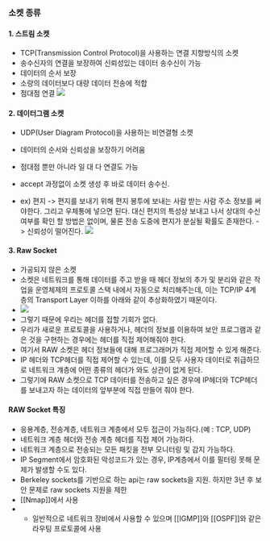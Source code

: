 
### 소켓 종류

#### 1. 스트림 소켓
- TCP(Transmission Control Protocol)을 사용하는 연결 지향방식의 소켓
- 송수신자의 연결을 보장하여 신뢰성있는 데이터 송수신이 가능
- 데이터의 순서 보장
- 소량의 데이터보다 대량 데이터 전송에 적합
- 점대점 연결
![](https://velog.velcdn.com/images/newdana01/post/2999a10d-fe3a-4cd4-bf5f-90c2f777a2e9/image.png)
#### 2. 데이터그램 소켓

- UDP(User Diagram Protocol)을 사용하는 비연결형 소켓

- 데이터의 순서와 신뢰성을 보장하기 어려움

- 점대점 뿐만 아니라 일 대 다 연결도 가능

- accept 과정없이 소켓 생성 후 바로 데이터 송수신.

- ex) 편지 -> 편지를 보내기 위해 편지 봉투에 보내는 사람 받는 사람 주소 정보를 써야한다. 그리고 우체통에 넣으면 된다. 대신 편지의 특성상 보내고 나서 상대의 수신 여부를 확인 할 방법은 없이며, 물론 전송 도중에 편지가 분실될 확률도 존재한다. -> 신뢰성이 떨어진다.
![](https://velog.velcdn.com/images/newdana01/post/6d60e795-cd8d-4823-a6a0-bca9deb50cbf/image.png)
#### 3. Raw Socket

- 가공되지 않은 소켓
- 소켓은 네트워크를 통해 데이터를 주고 받을 때 헤더 정보의 추가 및 분리와 같은 작업을 운영체제의 프로토콜 스택 내에서 자동으로 처리해주는데, 이는 TCP/IP 4계층의 Transport Layer 이하를 아래와 같이 추상화하였기 때문이다.
- ![](https://t1.daumcdn.net/cfile/tistory/9989AB335A01CB0718)
- 그렇기 때문에 우리는 헤더를 접할 기회가 없다.
- 우리가 새로운 프로토콜을 사용하거나, 헤더의 정보를 이용하여 보안 프로그램과 같은 것을 구현하는 경우에는 헤더를 직접 제어해줘야 한다.
- 여기서 RAW 소켓은 헤더 정보들에 대해 프로그래머가 직접 제어할 수 있게 해준다.
- IP 헤더와 TCP헤더를 직접 제어할 수 있는데, 이를 모두 사용자 데이터로 취급하므로 네트워크 걔층에 어떤 종류의 헤더가 와도 상관이 없게 된다.
- 그렇기에 RAW 소켓으로 TCP 데이터를 전송하고 싶은 경우에 IP헤더와 TCP헤더를 보내고자 하는 데이터의 앞부분에 직접 만들어 줘야 한다.

#### RAW Socket 특징

- 응용계층, 전송계층, 네트워크 계층에서 모두 접근이 가능하다.(예 : TCP, UDP)
- 네트워크 계층 헤더와 전송 계층 헤더를 직접 제어 가능하다.
- 네트워크 계층으로 전송되는 모든 패킷을 전부 모니터링 및 감지 가능하다.
- IP Segment에서 암호화된 악성코드가 있는 경우, IP계층에서 이를 필터링 못해 문제가 발생할 수도 있다.
- Berkeley sockets를 기반으로 하는 api는 raw sockets을 지원. 하지만 3년 후 보안 문제로 raw sockets 지원을 제한
- [[Nmap]]에서 사용
- - 일반적으로 네트워크 장비에서 사용할 수 있으며 [[IGMP]]와 [[OSPF]]와 같은 라우팅 프로토콜에 사용